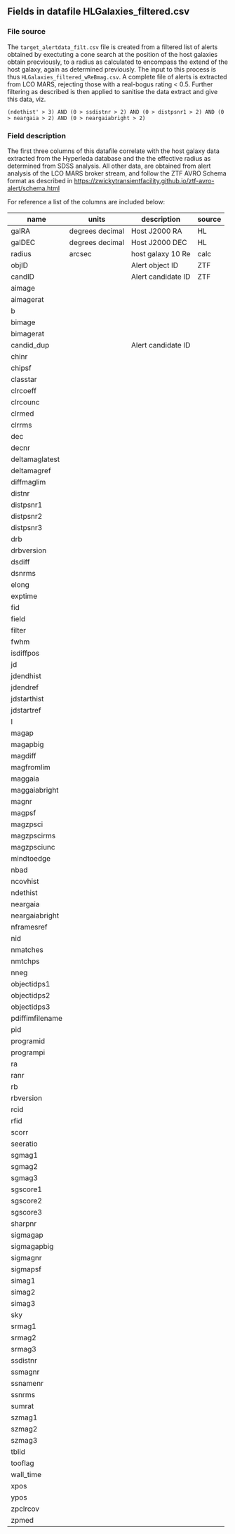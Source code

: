 ## Fields in datafile HLGalaxies_filtered.csv
### File source
The `target_alertdata_filt.csv` file is created from a filtered list of alerts obtained by exectuting a cone search at the position of the host galaxies obtain precviously, to a radius as calculated to encompass the extend of the host galaxy, again as determined previously. The input to this process is thus `HLGalaxies_filtered_wReBmag.csv`. A complete file of alerts is extracted from LCO MARS, rejecting those with a real-bogus rating < 0.5. Further filtering as described is then applied to sanitise the data extract and give this data, viz.

`
  (ndethist' > 3) AND (0 > ssdistnr > 2) AND (0 > distpsnr1 > 2) AND (0 > neargaia > 2) AND (0 > neargaiabright > 2)
`

### Field description
The first three columns of this datafile correlate with the host galaxy data extracted from the Hyperleda database and the the effective radius as determined from SDSS analysis. All other data, are obtained from alert analysis of the LCO MARS broker stream, and follow the ZTF AVRO Schema format as described in https://zwickytransientfacility.github.io/ztf-avro-alert/schema.html

For reference a list of the columns are included below:

| name            | units           | description        | source |
|-----------------|-----------------|--------------------|--------|
| galRA           | degrees decimal | Host J2000 RA      | HL     |
| galDEC          | degrees decimal | Host J2000 DEC     | HL     |
| radius          | arcsec          | host galaxy 10 Re  | calc   |
| objID           |                 | Alert object ID    | ZTF    |
| candID          |                 | Alert candidate ID | ZTF    |
| aimage          |                 |                    |        |
| aimagerat       |                 |                    |        |
| b               |                 |                    |        |
| bimage          |                 |                    |        |
| bimagerat       |                 |                    |        |
| candid_dup      |                 | Alert candidate ID |        |
| chinr           |                 |                    |        |
| chipsf          |                 |                    |        |
| classtar        |                 |                    |        |
| clrcoeff        |                 |                    |        |
| clrcounc        |                 |                    |        |
| clrmed          |                 |                    |        |
| clrrms          |                 |                    |        |
| dec             |                 |                    |        |
| decnr           |                 |                    |        |
| deltamaglatest  |                 |                    |        |
| deltamagref     |                 |                    |        |
| diffmaglim      |                 |                    |        |
| distnr          |                 |                    |        |
| distpsnr1       |                 |                    |        |
| distpsnr2       |                 |                    |        |
| distpsnr3       |                 |                    |        |
| drb             |                 |                    |        |
| drbversion      |                 |                    |        |
| dsdiff          |                 |                    |        |
| dsnrms          |                 |                    |        |
| elong           |                 |                    |        |
| exptime         |                 |                    |        |
| fid             |                 |                    |        |
| field           |                 |                    |        |
| filter          |                 |                    |        |
| fwhm            |                 |                    |        |
| isdiffpos       |                 |                    |        |
| jd              |                 |                    |        |
| jdendhist       |                 |                    |        |
| jdendref        |                 |                    |        |
| jdstarthist     |                 |                    |        |
| jdstartref      |                 |                    |        |
| l               |                 |                    |        |
| magap           |                 |                    |        |
| magapbig        |                 |                    |        |
| magdiff         |                 |                    |        |
| magfromlim      |                 |                    |        |
| maggaia         |                 |                    |        |
| maggaiabright   |                 |                    |        |
| magnr           |                 |                    |        |
| magpsf          |                 |                    |        |
| magzpsci        |                 |                    |        |
| magzpscirms     |                 |                    |        |
| magzpsciunc     |                 |                    |        |
| mindtoedge      |                 |                    |        |
| nbad            |                 |                    |        |
| ncovhist        |                 |                    |        |
| ndethist        |                 |                    |        |
| neargaia        |                 |                    |        |
| neargaiabright  |                 |                    |        |
| nframesref      |                 |                    |        |
| nid             |                 |                    |        |
| nmatches        |                 |                    |        |
| nmtchps         |                 |                    |        |
| nneg            |                 |                    |        |
| objectidps1     |                 |                    |        |
| objectidps2     |                 |                    |        |
| objectidps3     |                 |                    |        |
| pdiffimfilename |                 |                    |        |
| pid             |                 |                    |        |
| programid       |                 |                    |        |
| programpi       |                 |                    |        |
| ra              |                 |                    |        |
| ranr            |                 |                    |        |
| rb              |                 |                    |        |
| rbversion       |                 |                    |        |
| rcid            |                 |                    |        |
| rfid            |                 |                    |        |
| scorr           |                 |                    |        |
| seeratio        |                 |                    |        |
| sgmag1          |                 |                    |        |
| sgmag2          |                 |                    |        |
| sgmag3          |                 |                    |        |
| sgscore1        |                 |                    |        |
| sgscore2        |                 |                    |        |
| sgscore3        |                 |                    |        |
| sharpnr         |                 |                    |        |
| sigmagap        |                 |                    |        |
| sigmagapbig     |                 |                    |        |
| sigmagnr        |                 |                    |        |
| sigmapsf        |                 |                    |        |
| simag1          |                 |                    |        |
| simag2          |                 |                    |        |
| simag3          |                 |                    |        |
| sky             |                 |                    |        |
| srmag1          |                 |                    |        |
| srmag2          |                 |                    |        |
| srmag3          |                 |                    |        |
| ssdistnr        |                 |                    |        |
| ssmagnr         |                 |                    |        |
| ssnamenr        |                 |                    |        |
| ssnrms          |                 |                    |        |
| sumrat          |                 |                    |        |
| szmag1          |                 |                    |        |
| szmag2          |                 |                    |        |
| szmag3          |                 |                    |        |
| tblid           |                 |                    |        |
| tooflag         |                 |                    |        |
| wall_time       |                 |                    |        |
| xpos            |                 |                    |        |
| ypos            |                 |                    |        |
| zpclrcov        |                 |                    |        |
| zpmed           |                 |                    |        |
